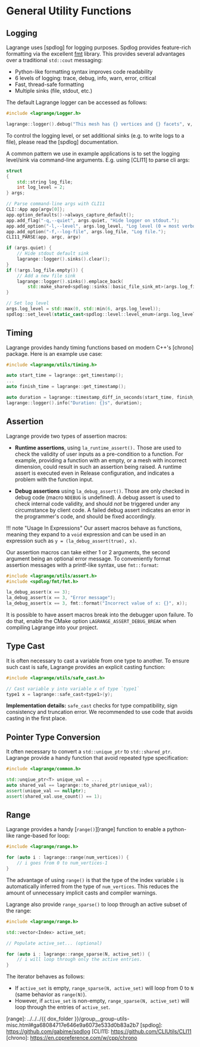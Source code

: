 <!-- $ignore -->

# General Utility Functions

## Logging

Lagrange uses [spdlog] for logging purposes. Spdlog provides feature-rich formatting via the
excellent [fmt](https://github.com/fmtlib/fmt) library. This provides several advantages over a
traditional `std::cout` messaging:

- Python-like formatting syntax improves code readability
- 6 levels of logging: trace, debug, info, warn, error, critical
- Fast, thread-safe formatting
- Multiple sinks (file, stdout, etc.)

The default Lagrange logger can be accessed as follows:

```c++
#include <lagrange/Logger.h>

lagrange::logger().debug("This mesh has {} vertices and {} facets", v, f);
```

To control the logging level, or set additional sinks (e.g. to write logs to a file), please read
the [spdlog] documentation.

A common pattern we use in example applications is to set the logging level/sink via command-line
arguments. E.g. using [CLI11] to parse cli args:

```c++
struct
{
    std::string log_file;
    int log_level = 2;
} args;

// Parse command-line args with CLI11
CLI::App app{argv[0]};
app.option_defaults()->always_capture_default();
app.add_flag("-q,--quiet", args.quiet, "Hide logger on stdout.");
app.add_option("-l,--level", args.log_level, "Log level (0 = most verbose, 6 = off).");
app.add_option("-f,--log-file", args.log_file, "Log file.");
CLI11_PARSE(app, argc, argv)

if (args.quiet) {
    // Hide stdout default sink
    lagrange::logger().sinks().clear();
}
if (!args.log_file.empty()) {
    // Add a new file sink
    lagrange::logger().sinks().emplace_back(
        std::make_shared<spdlog::sinks::basic_file_sink_mt>(args.log_file, true));
}

// Set log level
args.log_level = std::max(0, std::min(6, args.log_level));
spdlog::set_level(static_cast<spdlog::level::level_enum>(args.log_level));
```

## Timing

Lagrange provides handy timing functions based on modern C++'s [chrono] package.
Here is an example use case:

```c++
#include <lagrange/utils/timing.h>

auto start_time = lagrange::get_timestamp();
...
auto finish_time = lagrange::get_timestamp();

auto duration = lagrange::timestamp_diff_in_seconds(start_time, finish_time);
lagrange::logger().info("Duration: {}s", duration);
```

## Assertion

Lagrange provide two types of assertion macros:

- **Runtime assertions**, using `la_runtime_assert().` Those are used to check the validity of user
  inputs as a pre-condition to a function. For example, providing a function with an empty, or a
  mesh with incorrect dimension, could result in such an assertion being raised. A runtime assert is
  executed even in Release configuration, and indicates a problem with the function input.

- **Debug assertions** using `la_debug_assert()`. Those are only checked in debug code (macro
  `NDEBUG` is undefined). A debug assert is used to check internal code validity, and should _not_
  be triggered under any circumstance by client code. A failed debug assert indicates an error in
  the programmer's code, and should be fixed accordingly.

!!! note "Usage In Expressions"
    Our assert macros behave as functions, meaning they expand to a `void` expression and can be
    used in an expression such as `y = (la_debug_assert(true), x)`.

Our assertion macros can take either 1 or 2 arguments, the second argument being an optional error
message. To conveniently format assertion messages with a printf-like syntax, use `fmt::format`:

```c++
#include <lagrange/utils/assert.h>
#include <spdlog/fmt/fmt.h>

la_debug_assert(x == 3);
la_debug_assert(x == 3, "Error message");
la_debug_assert(x == 3, fmt::format("Incorrect value of x: {}", x));
```

It is possible to have assert macros break into the debugger upon failure. To do that, enable the
CMake option `LAGRANGE_ASSERT_DEBUG_BREAK` when compiling Lagrange into your project.


## Type Cast

It is often necessary to cast a variable from one type to another.  To ensure
such cast is safe, Lagrange provides an explicit casting function:

```c++
#include <lagrange/utils/safe_cast.h>

// Cast variable y into variable x of type `type1`
type1 x = lagrange::safe_cast<type1>(y);
```

__Implementation details:__ `safe_cast` checks for type compatibility, sign
consistency and truncation error.  We recommended to use code that
avoids casting in the first place.

## Pointer Type Conversion

It often necessary to convert a `std::unique_ptr` to `std::shared_ptr`.
Lagrange provide a handy function that avoid repeated type specification:

```c++
#include <lagrange/common.h>

std::unqiue_ptr<T> unique_val = ...;
auto shared_val == lagrange::to_shared_ptr(unique_val);
assert(unique_val == nullptr);
assert(shared_val.use_count() == 1);
```

## Range

Lagrange provides a handy [`range()`][range] function to enable a python-like range-based
for loop:

```c++
#include <lagrange/range.h>

for (auto i : lagrange::range(num_vertices)) {
    // i goes from 0 to num_vertices-1
}
```

The advantage of using `range()` is that the type of the index variable `i` is
automatically inferred from the type of `num_vertices`.  This reduces
the amount of unnecessary implicit casts and compiler warnings.

Lagrange also provide `range_sparse()` to loop through an active subset of the
range:

```c++
#include <lagrange/range.h>

std::vector<Index> active_set;

// Populate active_set... (optional)

for (auto i : lagrange::range_sparse(N, active_set)) {
    // i will loop through only the active entries.
}
```

The iterator behaves as follows:
- If `active_set` is empty, `range_sparse(N, active_set)` will loop from 0 to `N` (same behavior as
  `range(N)`).
- However, if `active_set` is non-empty, `range_sparse(N, active_set)` will loop through the entries
  of `active_set`.


[range]: ../../../{{ dox_folder }}/group__group-utils-misc.html#ga68084717e646e9a6073e533d0b83a2b7
[spdlog]: https://github.com/gabime/spdlog
[CLI11]: https://github.com/CLIUtils/CLI11
[chrono]: https://en.cppreference.com/w/cpp/chrono
